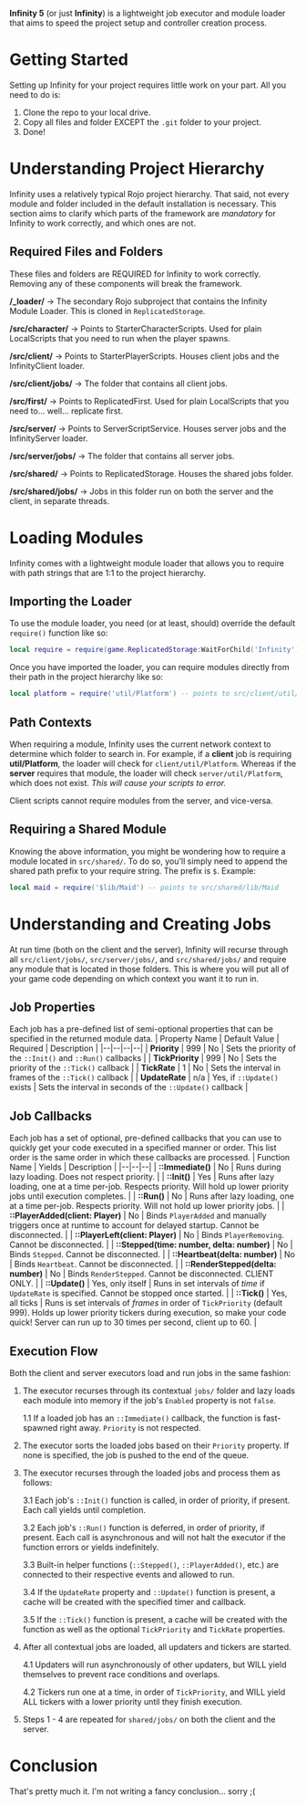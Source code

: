 
**Infinity 5** (or just **Infinity**) is a lightweight job executor and module loader that aims to speed the project setup and controller creation process.

# Getting Started

Setting up Infinity for your project requires little work on your part. All you need to do is:
1) Clone the repo to your local drive.
2) Copy all files and folder EXCEPT the `.git` folder to your project.
3) Done!

# Understanding Project Hierarchy
Infinity uses a relatively typical Rojo project hierarchy. That said, not every module and folder included in the default installation is necessary. This section aims to clarify which parts of the framework are *mandatory* for Infinity to work correctly, and which ones are not.

## Required Files and Folders
These files and folders are REQUIRED for Infinity to work correctly. Removing any of these components will break the framework.

**/_loader/** -> The secondary Rojo subproject that contains the Infinity Module Loader. This is cloned in `ReplicatedStorage`.

**/src/character/** -> Points to StarterCharacterScripts. Used for plain LocalScripts that you need to run when the player spawns.

**/src/client/** -> Points to StarterPlayerScripts. Houses client jobs and the InfinityClient loader.

**/src/client/jobs/** -> The folder that contains all client jobs.

**/src/first/** -> Points to ReplicatedFirst. Used for plain LocalScripts that you need to... well... replicate first.

**/src/server/** -> Points to ServerScriptService. Houses server jobs and the InfinityServer loader.

**/src/server/jobs/** -> The folder that contains all server jobs.

**/src/shared/** -> Points to ReplicatedStorage. Houses the shared jobs folder.

**/src/shared/jobs/** -> Jobs in this folder run on both the server and the client, in separate threads.

# Loading Modules
Infinity comes with a lightweight module loader that allows you to require with path strings that are 1:1 to the project hierarchy.

## Importing the Loader
To use the module loader, you need (or at least, should) override the default `require()` function like so:

```lua
local require = require(game.ReplicatedStorage:WaitForChild('Infinity'))
```

Once you have imported the loader, you can require modules directly from their path in the project hierarchy like so:

```lua
local platform = require('util/Platform') -- points to src/client/util/Platform
```

## Path Contexts
When requiring a module, Infinity uses the current network context to determine which folder to search in. For example, if a **client** job is requiring **util/Platform**, the loader will check for `client/util/Platform`. Whereas if the **server** requires that module, the loader will check `server/util/Platform`, which does not exist. *This will cause your scripts to error.*

Client scripts cannot require modules from the server, and vice-versa.

## Requiring a Shared Module
Knowing the above information, you might be wondering how to require a module located in `src/shared/`. To do so, you'll simply need to append the shared path prefix to your require string. The prefix is `$`. Example:

```lua
local maid = require('$lib/Maid') -- points to src/shared/lib/Maid
```

# Understanding and Creating Jobs
At run time (both on the client and the server), Infinity will recurse through all `src/client/jobs/`, `src/server/jobs/`, and `src/shared/jobs/` and require any module that is located in those folders. This is where you will put all of your game code depending on which context you want it to run in.

## Job Properties
Each job has a pre-defined list of semi-optional properties that can be specified in the returned module data.
| Property Name | Default Value | Required | Description |
|--|--|--|--|
| **Priority** | 999 | No | Sets the priority of the `::Init()` and `::Run()` callbacks |
| **TickPriority** | 999 | No | Sets the priority of the `::Tick()` callback |
| **TickRate** | 1 | No | Sets the interval in frames of the `::Tick()` callback |
| **UpdateRate** | n/a | Yes, if `::Update()` exists | Sets the interval in seconds of the `::Update()` callback |

## Job Callbacks
Each job has a set of optional, pre-defined callbacks that you can use to quickly get your code executed in a specified manner or order. This list order is the same order in which these callbacks are processed.
| Function Name | Yields | Description |
|--|--|--|
| **::Immediate()** | No | Runs during lazy loading. Does not respect priority. |
| **::Init()** | Yes | Runs after lazy loading, one at a time per-job. Respects priority. Will hold up lower priority jobs until execution completes. |
| **::Run()** | No | Runs after lazy loading, one at a time per-job. Respects priority. Will not hold up lower priority jobs. |
| **::PlayerAdded(client: Player)** | No | Binds `PlayerAdded` and manually triggers once at runtime to account for delayed startup. Cannot be disconnected. |
| **::PlayerLeft(client: Player)** | No | Binds `PlayerRemoving`. Cannot be disconnected. |
| **::Stepped(time: number, delta: number)** | No | Binds `Stepped`. Cannot be disconnected. |
| **::Heartbeat(delta: number)** | No | Binds `Heartbeat`. Cannot be disconnected. |
| **::RenderStepped(delta: number)** | No | Binds `RenderStepped`. Cannot be disconnected. CLIENT ONLY. |
| **::Update()** | Yes, only itself | Runs in set intervals of *time* if `UpdateRate` is specified. Cannot be stopped once started. |
| **::Tick()** | Yes, all ticks | Runs is set intervals of *frames* in order of `TickPriority` (default 999). Holds up lower priority tickers during execution, so make your code quick! Server can run up to 30 times per second, client up to 60. |

## Execution Flow
Both the client and server executors load and run jobs in the same fashion:
1) The executor recurses through its contextual `jobs/` folder and lazy loads each module into memory if the job's `Enabled` property is not `false`.

	1.1 If a loaded job has an `::Immediate()` callback, the function is fast-spawned right away. `Priority` is not respected.
	
2) The executor sorts the loaded jobs based on their `Priority` property. If none is specified, the job is pushed to the end of the queue.

3) The executor recurses through the loaded jobs and process them as follows:

	3.1 Each job's `::Init()` function is called, in order of priority, if present. Each call yields until completion.
	
	3.2 Each job's `::Run()` function is deferred, in order of priority, if present. Each call is asynchronous and will not halt the executor if the function errors or yields indefinitely.
	
	3.3 Built-in helper functions (`::Stepped()`, `::PlayerAdded()`, etc.) are connected to their respective events and allowed to run.
	
	3.4 If the `UpdateRate` property and `::Update()` function is present, a cache will be created with the specified timer and callback.
	
	3.5 If the `::Tick()` function is present, a cache will be created with the function as well as the optional `TickPriority` and `TickRate` properties.
4) After all contextual jobs are loaded, all updaters and tickers are started.
	
	4.1 Updaters will run asynchronously of other updaters, but WILL yield themselves to prevent race conditions and overlaps.
	
	4.2 Tickers run one at a time, in order of `TickPriority`, and WILL yield ALL tickers with a lower priority until they finish execution.

5) Steps 1 - 4 are repeated for `shared/jobs/` on both the client and the server.

# Conclusion
That's pretty much it. I'm not writing a fancy conclusion... sorry ;(
